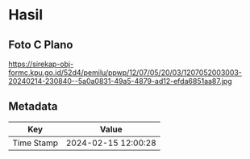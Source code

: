 # Hasil

## Foto C Plano

https://sirekap-obj-formc.kpu.go.id/52d4/pemilu/ppwp/12/07/05/20/03/1207052003003-20240214-230840--5a0a0831-49a5-4879-ad12-efda6851aa87.jpg


## Metadata

| Key        | Value               |
| ---------- | ------------------- |
| Time Stamp | 2024-02-15 12:00:28 |



